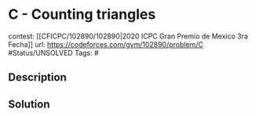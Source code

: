 # C - Counting triangles

contest: [[CFICPC/102890/102890|2020 ICPC Gran Premio de Mexico 3ra Fecha]]
url: https://codeforces.com/gym/102890/problem/C
#Status/UNSOLVED
Tags: #

## Description

## Solution

